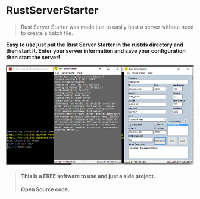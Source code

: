 # RustServerStarter

>Rust Server Starter was made just to easily host a server without need to create a batch file.


**Easy to use just put the Rust Server Starter in the rustds directory and then start it.
Enter your server information and save your configuration then start the server!**

![ScreenShot](https://github.com/Limmek/RustServerStarter/blob/master/RustStartServer.png?raw=true)


>#### This is a FREE software to use and just a side project.
>#### Open Source code.
